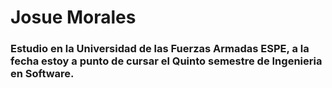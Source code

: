 # Josue Morales
### Estudio en la Universidad de las Fuerzas Armadas ESPE, a la fecha estoy a punto de cursar el Quinto semestre de Ingenieria en Software.

<!--
**MrT-coder/MrT-coder** is a ✨ _special_ ✨ repository because its `README.md` (this file) appears on your GitHub profile.

Here are some ideas to get you started:

- 🔭 I’m currently working on ...
- 🌱 I’m currently learning ...
- 👯 I’m looking to collaborate on ...
- 🤔 I’m looking for help with ...
- 💬 Ask me about ...
- 📫 How to reach me: ...
- 😄 Pronouns: ...
- ⚡ Fun fact: ...
-->
